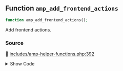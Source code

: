## Function `amp_add_frontend_actions`

```php
function amp_add_frontend_actions();
```

Add frontend actions.

### Source

:link: [includes/amp-helper-functions.php:392](../../includes/amp-helper-functions.php#L392-L394)

<details>
<summary>Show Code</summary>

```php
function amp_add_frontend_actions() {
	add_action( 'wp_head', 'amp_add_amphtml_link' );
}
```

</details>
